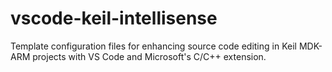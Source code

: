 # vscode-keil-intellisense
Template configuration files for enhancing source code editing in Keil MDK-ARM projects with VS Code and Microsoft's C/C++ extension.
